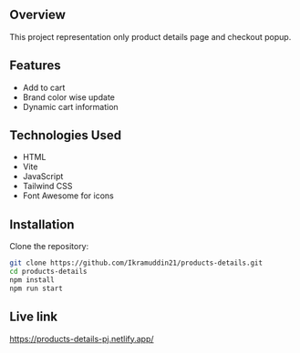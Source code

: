 ## Overview

This project representation only product details page and checkout popup.

## Features

- Add to cart
- Brand color wise update
- Dynamic cart information

## Technologies Used

- HTML
- Vite
- JavaScript
- Tailwind CSS
- Font Awesome for icons

## Installation

Clone the repository:

```bash
git clone https://github.com/Ikramuddin21/products-details.git
cd products-details
npm install
npm run start
```

## Live link

https://products-details-pj.netlify.app/
